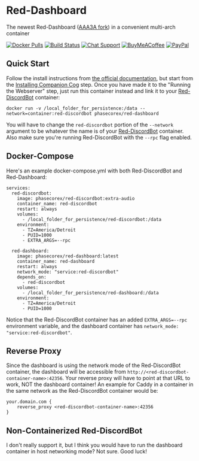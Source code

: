 # Red-Dashboard
The newest Red-Dashboard ([AAA3A fork](https://github.com/AAA3A-AAA3A/Red-Dashboard)) in a convenient multi-arch container

[![Docker Pulls](https://img.shields.io/docker/pulls/phasecorex/red-dashboard)](https://hub.docker.com/r/phasecorex/red-dashboard)
[![Build Status](https://github.com/PhasecoreX/docker-red-dashboard/workflows/build/badge.svg)](https://github.com/PhasecoreX/docker-red-dashboard/actions?query=workflow%3Abuild)
[![Chat Support](https://img.shields.io/discord/608057344487849989)](https://discord.gg/QzdPp2b)
[![BuyMeACoffee](https://img.shields.io/badge/buy%20me%20a%20coffee-donate-orange)](https://buymeacoff.ee/phasecorex)
[![PayPal](https://img.shields.io/badge/paypal-donate-blue)](https://paypal.me/pcx)

## Quick Start
Follow the install instructions from [the official documentation](https://red-web-dashboard.readthedocs.io/en/latest/index.html), but start from the [Installing Companion Cog](https://red-web-dashboard.readthedocs.io/en/latest/configuration_guides/installing_companion_cog.html) step. Once you have made it to the "Running the Webserver" step, just run this container instead and link it to your [Red-DiscordBot](https://github.com/PhasecoreX/docker-red-discordbot) container:

```
docker run -v /local_folder_for_persistence:/data --network=container:red-discordbot phasecorex/red-dashboard
```

You will have to change the `red-discordbot` portion of the `--network` argument to be whatever the name is of your [Red-DiscordBot](https://github.com/PhasecoreX/docker-red-discordbot) container. Also make sure you're running Red-DiscordBot with the `--rpc` flag enabled.

## Docker-Compose

Here's an example docker-compose.yml with both Red-DiscordBot and Red-Dashboard:

```
services:
  red-discordbot:
    image: phasecorex/red-discordbot:extra-audio
    container_name: red-discordbot
    restart: always
    volumes:
      - /local_folder_for_persistence/red-discordbot:/data
    environment:
      - TZ=America/Detroit
      - PUID=1000
      - EXTRA_ARGS=--rpc

  red-dashboard:
    image: phasecorex/red-dashboard:latest
    container_name: red-dashboard
    restart: always
    network_mode: "service:red-discordbot"
    depends_on:
      - red-discordbot
    volumes:
      - /local_folder_for_persistence/red-dashboard:/data
    environment:
      - TZ=America/Detroit
      - PUID=1000
```

Notice that the Red-DiscordBot container has an added `EXTRA_ARGS=--rpc` environment variable, and the dashboard container has `network_mode: "service:red-discordbot"`.

## Reverse Proxy

Since the dashboard is using the network mode of the Red-DiscordBot container, the dashboard will be accessible from `http://<red-discordbot-container-name>:42356`. Your reverse proxy will have to point at that URL to work, NOT the dashboard container! An example for Caddy in a container in the same network as the Red-DiscordBot container would be:

```
your.domain.com {
    reverse_proxy <red-discordbot-container-name>:42356
}
```

## Non-Containerized Red-DiscordBot
I don't really support it, but I think you would have to run the dashboard container in host networking mode? Not sure. Good luck!
